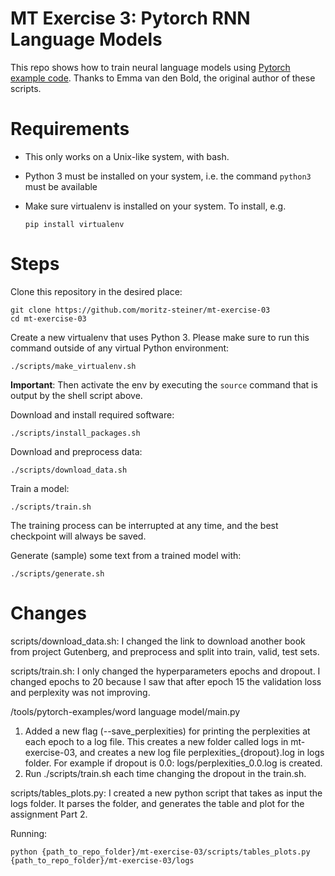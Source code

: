 # MT Exercise 3: Pytorch RNN Language Models

This repo shows how to train neural language models using [Pytorch example code](https://github.com/pytorch/examples/tree/master/word_language_model). Thanks to Emma van den Bold, the original author of these scripts. 

# Requirements

- This only works on a Unix-like system, with bash.
- Python 3 must be installed on your system, i.e. the command `python3` must be available
- Make sure virtualenv is installed on your system. To install, e.g.

    `pip install virtualenv`

# Steps

Clone this repository in the desired place:

    git clone https://github.com/moritz-steiner/mt-exercise-03
    cd mt-exercise-03

Create a new virtualenv that uses Python 3. Please make sure to run this command outside of any virtual Python environment:

    ./scripts/make_virtualenv.sh

**Important**: Then activate the env by executing the `source` command that is output by the shell script above.

Download and install required software:

    ./scripts/install_packages.sh

Download and preprocess data:

    ./scripts/download_data.sh

Train a model:

    ./scripts/train.sh

The training process can be interrupted at any time, and the best checkpoint will always be saved.

Generate (sample) some text from a trained model with:

    ./scripts/generate.sh

# Changes
scripts/download_data.sh: I changed the link to download another book from project Gutenberg, and preprocess and split into train, valid, test sets. 

scripts/train.sh: I only changed the hyperparameters epochs and dropout. I changed epochs to 20 because I saw that after epoch 15 the validation loss and perplexity was not improving.

/tools/pytorch-examples/word language model/main.py
1. Added a new flag (--save_perplexities) for printing the perplexities at each epoch to a log file. This creates a new folder called logs in mt-exercise-03, and creates a new log file perplexities_{dropout}.log in logs folder. For example if dropout is 0.0: logs/perplexities_0.0.log is created.
2. Run ./scripts/train.sh each time changing the dropout in the train.sh.
   
scripts/tables_plots.py: I created a new python script that takes as input the logs folder. It parses the folder, and generates the table and plot for the assignment Part 2. 

Running:

    python {path_to_repo_folder}/mt-exercise-03/scripts/tables_plots.py  {path_to_repo_folder}/mt-exercise-03/logs




